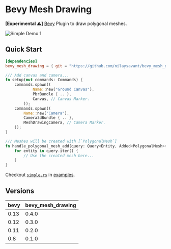 # Bevy Mesh Drawing

**[Experimental ⚠️]** [Bevy][Bevy Engine Website] Plugin to draw polygonal meshes.

![Simple Demo 1](./.readme/simple_demo_1.gif)

## Quick Start

```toml
[dependencies]
bevy_mesh_drawing = { git = "https://github.com/nilaysavant/bevy_mesh_drawing", tag = "v0.4.0" }
```

```rust
/// Add canvas and camera...
fn setup(mut commands: Commands) {
    commands.spawn((
            Name::new("Ground Canvas"),
            PbrBundle { .. },
            Canvas, // Canvas Marker.
        ));
    commands.spawn((
        Name::new("Camera"),
        Camera3dBundle { .. },
        MeshDrawingCamera, // Camera Marker.
    ));
}

/// Meshes will be created with [`PolygonalMesh`]
fn handle_polygonal_mesh_add(query: Query<Entity, Added<PolygonalMesh>>) {
    for entity in query.iter() {
        // Use the created mesh here...
    }
}
```

Checkout [`simple.rs`](./examples/simple.rs) in [examples](./examples/).

## Versions

| bevy | bevy_mesh_drawing |
| ---- | ----------------- |
| 0.13 | 0.4.0             |
| 0.12 | 0.3.0             |
| 0.11 | 0.2.0             |
| 0.8  | 0.1.0             |

[Bevy Engine Website]: https://bevyengine.org/
